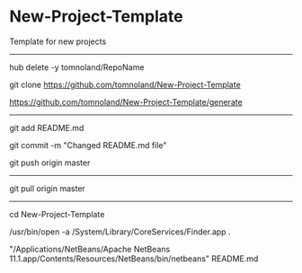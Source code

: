 # New-Project-Template

Template for new projects

---

hub delete -y tomnoland/RepoName

git clone https://github.com/tomnoland/New-Project-Template

https://github.com/tomnoland/New-Project-Template/generate

---

git add README.md

git commit -m "Changed README.md file"

git push origin master

---

git pull origin master

---

cd New-Project-Template

/usr/bin/open -a /System/Library/CoreServices/Finder.app .

"/Applications/NetBeans/Apache NetBeans 11.1.app/Contents/Resources/NetBeans/bin/netbeans" README.md

